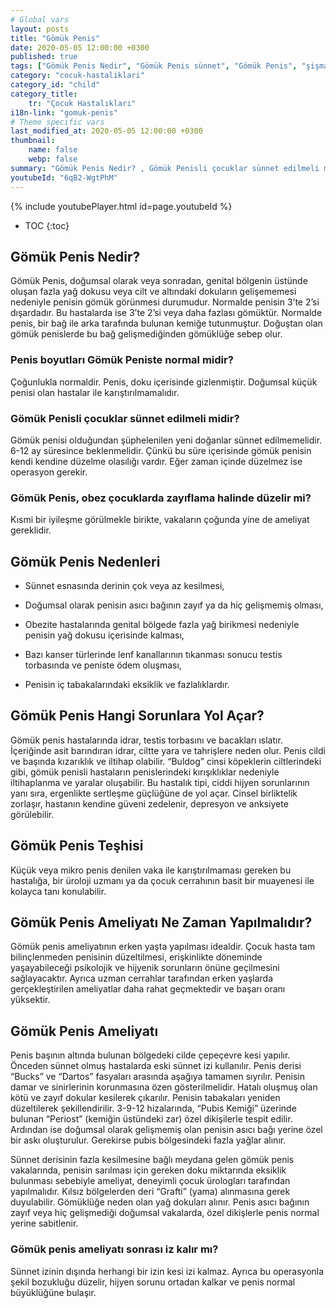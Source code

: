 ```yaml
---
# Global vars
layout: posts
title: "Gömük Penis"
date: 2020-05-05 12:00:00 +0300
published: true
tags: ["Gömük Penis Nedir", "Gömük Penis sünnet", "Gömük Penis", "şişman çocukta gömük penis", "gömük penis penis boyu", "Gömük Penis Nedeni", "Gömük Penis Teşhis", "Gömük Penis Ameliyatı Ne Zaman" , "Gömük Penis Ameliyatı", "Gömük Penis Tedavisi" , "gömük penis çözüm", "gömük penis sorunu", "gömük penis ameliyatı sonrası"]
category: "cocuk-hastaliklari"
category_id: "child"
category_title:
    tr: "Çocuk Hastalıkları"
i18n-link: "gomuk-penis"
# Theme specific vars
last_modified_at: 2020-05-05 12:00:00 +0300
thumbnail:
    name: false
    webp: false
summary: "Gömük Penis Nedir? , Gömük Penisli çocuklar sünnet edilmeli midir? , Gömük Penis, obez çocuklarda zayıflama halinde düzelir mi? , Penis  boyutları Gömük Peniste normal midir? , Gömük Penis Nedenleri , Gömük Penis Hangi Sorunlara Yol Açar? , Gömük Penis Teşhisi , Gömük Penis Ameliyatı Ne Zaman Yapılmalıdır? , Gömük Penis Ameliyatı , Gömük Penis Tedavisi"
youtubeId: "6qB2-WgtPhM"
---
```

{% include youtubePlayer.html id=page.youtubeId %}

* TOC
{:toc}

## Gömük Penis Nedir?

Gömük Penis, doğumsal olarak veya sonradan, genital bölgenin üstünde oluşan fazla yağ dokusu veya cilt ve altındaki dokuların gelişememesi nedeniyle penisin gömük görünmesi durumudur. Normalde penisin 3’te 2’si dışardadır. Bu hastalarda ise 3’te 2’si veya daha fazlası gömüktür. Normalde penis, bir bağ ile arka tarafında bulunan kemiğe tutunmuştur. Doğuştan olan gömük penislerde bu bağ gelişmediğinden gömüklüğe sebep olur.

### Penis  boyutları Gömük Peniste normal midir?

Çoğunlukla normaldir. Penis, doku içerisinde gizlenmiştir. Doğumsal küçük penisi olan hastalar ile karıştırılmamalıdır.

### Gömük Penisli çocuklar sünnet edilmeli midir?

Gömük penisi olduğundan şüphelenilen yeni doğanlar sünnet edilmemelidir. 6-12 ay süresince beklenmelidir. Çünkü bu süre içerisinde gömük penisin kendi kendine düzelme olasılığı vardır. Eğer zaman içinde düzelmez ise operasyon gerekir.

### Gömük Penis, obez çocuklarda zayıflama halinde düzelir mi?

Kısmi bir iyileşme görülmekle birikte, vakaların çoğunda yine de ameliyat gereklidir.

## Gömük Penis Nedenleri

* Sünnet esnasında derinin çok veya az kesilmesi,

* Doğumsal olarak penisin asıcı bağının zayıf ya da hiç gelişmemiş olması,

* Obezite hastalarında genital bölgede fazla yağ birikmesi nedeniyle penisin yağ dokusu içerisinde kalması,

* Bazı kanser türlerinde lenf kanallarının tıkanması sonucu testis torbasında ve peniste ödem oluşması,

* Penisin iç tabakalarındaki eksiklik ve fazlalıklardır.

## Gömük Penis Hangi Sorunlara Yol Açar?

Gömük penis hastalarında idrar, testis torbasını ve bacakları ıslatır. İçeriğinde asit barındıran idrar, ciltte yara ve tahrişlere neden olur. Penis cildi ve başında kızarıklık ve iltihap olabilir. “Buldog” cinsi köpeklerin ciltlerindeki gibi, gömük penisli hastaların penislerindeki kırışıklıklar nedeniyle iltihaplanma ve yaralar oluşabilir. Bu hastalık tipi, ciddi hijyen sorunlarının yanı sıra, ergenlikte sertleşme güçlüğüne de yol açar. Cinsel birliktelik zorlaşır, hastanın kendine güveni zedelenir, depresyon ve anksiyete görülebilir.

## Gömük Penis Teşhisi

Küçük veya mikro penis denilen vaka ile karıştırılmaması gereken bu hastalığa, bir üroloji uzmanı ya da çocuk cerrahının basit bir muayenesi ile kolayca tanı konulabilir.

## Gömük Penis Ameliyatı Ne Zaman Yapılmalıdır?

Gömük penis ameliyatının erken yaşta yapılması idealdir. Çocuk hasta tam bilinçlenmeden penisinin düzeltilmesi, erişkinlikte döneminde yaşayabileceği psikolojik ve hijyenik sorunların önüne geçilmesini sağlayacaktır. Ayrıca uzman cerrahlar tarafından erken yaşlarda gerçekleştirilen ameliyatlar daha rahat geçmektedir ve başarı oranı yüksektir.

## Gömük Penis Ameliyatı

Penis başının altında bulunan bölgedeki cilde çepeçevre kesi yapılır. Önceden sünnet olmuş hastalarda eski sünnet izi kullanılır. Penis derisi “Bucks” ve “Dartos” fasyaları arasında aşağıya tamamen sıyrılır. Penisin damar ve sinirlerinin korunmasına özen gösterilmelidir. Hatalı oluşmuş olan kötü ve zayıf dokular kesilerek çıkarılır. Penisin tabakaları yeniden düzeltilerek şekillendirilir. 3-9-12 hizalarında, “Pubis Kemiği” üzerinde bulunan “Periost” (kemiğin üstündeki zar) özel dikişilerle tespit edilir. Ardından ise doğumsal olarak gelişmemiş olan penisin asıcı bağı yerine özel bir askı oluşturulur. Gerekirse pubis bölgesindeki fazla yağlar alınır.

​Sünnet derisinin fazla kesilmesine bağlı meydana gelen gömük penis vakalarında, penisin sarılması için gereken doku miktarında eksiklik bulunması sebebiyle ameliyat, deneyimli çocuk ürologları tarafından yapılmalıdır. Kılsız bölgelerden deri “Grafti” (yama) alınmasına gerek duyulabilir. Gömüklüğe neden olan yağ dokuları alınır. Penis asıcı bağının zayıf veya hiç gelişmediği doğumsal vakalarda, özel dikişlerle penis normal yerine sabitlenir.

### Gömük penis ameliyatı sonrası iz kalır mı?

Sünnet izinin dışında herhangi bir izin kesi izi kalmaz. Ayrıca bu operasyonla şekil bozukluğu düzelir, hijyen sorunu ortadan kalkar ve penis normal büyüklüğüne bulaşır.
